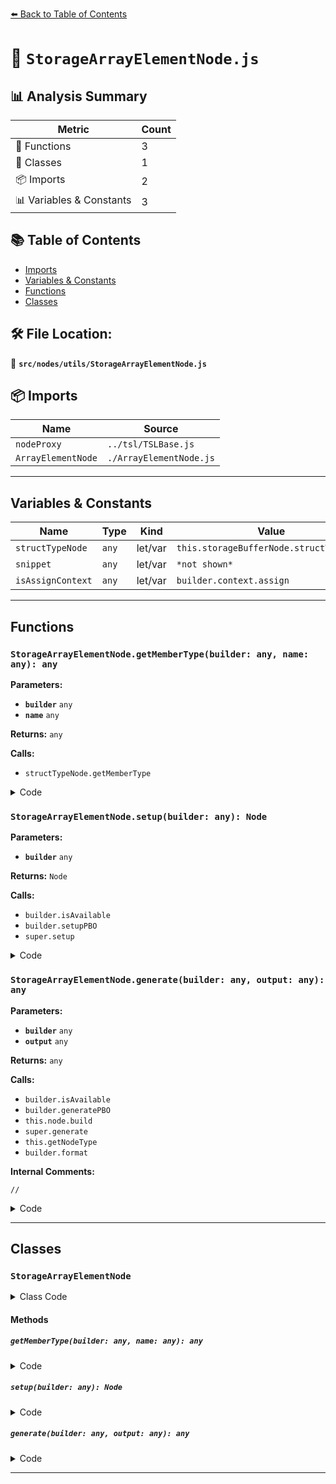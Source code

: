 [⬅️ Back to Table of Contents](../../../index.md)

# 📄 `StorageArrayElementNode.js`

## 📊 Analysis Summary

| Metric | Count |
|--------|-------|
| 🔧 Functions | 3 |
| 🧱 Classes | 1 |
| 📦 Imports | 2 |
| 📊 Variables & Constants | 3 |

## 📚 Table of Contents

- [Imports](#imports)
- [Variables & Constants](#variables-constants)
- [Functions](#functions)
- [Classes](#classes)

## 🛠️ File Location:
📂 **`src/nodes/utils/StorageArrayElementNode.js`**

## 📦 Imports

| Name | Source |
|------|--------|
| `nodeProxy` | `../tsl/TSLBase.js` |
| `ArrayElementNode` | `./ArrayElementNode.js` |


---

## Variables & Constants

| Name | Type | Kind | Value | Exported |
|------|------|------|-------|----------|
| `structTypeNode` | `any` | let/var | `this.storageBufferNode.structTypeNode` | ✗ |
| `snippet` | `any` | let/var | `*not shown*` | ✗ |
| `isAssignContext` | `any` | let/var | `builder.context.assign` | ✗ |


---

## Functions

### `StorageArrayElementNode.getMemberType(builder: any, name: any): any`

**Parameters:**

- **`builder`** `any`
- **`name`** `any`

**Returns:** `any`

**Calls:**

- `structTypeNode.getMemberType`

<details><summary>Code</summary>

```typescript
getMemberType( builder, name ) {

		const structTypeNode = this.storageBufferNode.structTypeNode;

		if ( structTypeNode ) {

			return structTypeNode.getMemberType( builder, name );

		}

		return 'void';

	}
```
</details>

### `StorageArrayElementNode.setup(builder: any): Node`

**Parameters:**

- **`builder`** `any`

**Returns:** `Node`

**Calls:**

- `builder.isAvailable`
- `builder.setupPBO`
- `super.setup`

<details><summary>Code</summary>

```typescript
setup( builder ) {

		if ( builder.isAvailable( 'storageBuffer' ) === false ) {

			if ( this.node.isPBO === true ) {

				builder.setupPBO( this.node );

			}

		}

		return super.setup( builder );

	}
```
</details>

### `StorageArrayElementNode.generate(builder: any, output: any): any`

**Parameters:**

- **`builder`** `any`
- **`output`** `any`

**Returns:** `any`

**Calls:**

- `builder.isAvailable`
- `builder.generatePBO`
- `this.node.build`
- `super.generate`
- `this.getNodeType`
- `builder.format`

**Internal Comments:**
```
//
```

<details><summary>Code</summary>

```typescript
generate( builder, output ) {

		let snippet;

		const isAssignContext = builder.context.assign;

		//

		if ( builder.isAvailable( 'storageBuffer' ) === false ) {

			if ( this.node.isPBO === true && isAssignContext !== true && ( this.node.value.isInstancedBufferAttribute || builder.shaderStage !== 'compute' ) ) {

				snippet = builder.generatePBO( this );

			} else {

				snippet = this.node.build( builder );

			}

		} else {

			snippet = super.generate( builder );

		}

		if ( isAssignContext !== true ) {

			const type = this.getNodeType( builder );

			snippet = builder.format( snippet, type, output );

		}

		return snippet;

	}
```
</details>


---

## Classes

### `StorageArrayElementNode`

<details><summary>Class Code</summary>

```ts
class StorageArrayElementNode extends ArrayElementNode {

	static get type() {

		return 'StorageArrayElementNode';

	}

	/**
	 * Constructs storage buffer element node.
	 *
	 * @param {StorageBufferNode} storageBufferNode - The storage buffer node.
	 * @param {Node} indexNode - The index node that defines the element access.
	 */
	constructor( storageBufferNode, indexNode ) {

		super( storageBufferNode, indexNode );

		/**
		 * This flag can be used for type testing.
		 *
		 * @type {boolean}
		 * @readonly
		 * @default true
		 */
		this.isStorageArrayElementNode = true;

	}

	/**
	 * The storage buffer node.
	 *
	 * @param {Node} value
	 * @type {StorageBufferNode}
	 */
	set storageBufferNode( value ) {

		this.node = value;

	}

	get storageBufferNode() {

		return this.node;

	}

	getMemberType( builder, name ) {

		const structTypeNode = this.storageBufferNode.structTypeNode;

		if ( structTypeNode ) {

			return structTypeNode.getMemberType( builder, name );

		}

		return 'void';

	}

	setup( builder ) {

		if ( builder.isAvailable( 'storageBuffer' ) === false ) {

			if ( this.node.isPBO === true ) {

				builder.setupPBO( this.node );

			}

		}

		return super.setup( builder );

	}

	generate( builder, output ) {

		let snippet;

		const isAssignContext = builder.context.assign;

		//

		if ( builder.isAvailable( 'storageBuffer' ) === false ) {

			if ( this.node.isPBO === true && isAssignContext !== true && ( this.node.value.isInstancedBufferAttribute || builder.shaderStage !== 'compute' ) ) {

				snippet = builder.generatePBO( this );

			} else {

				snippet = this.node.build( builder );

			}

		} else {

			snippet = super.generate( builder );

		}

		if ( isAssignContext !== true ) {

			const type = this.getNodeType( builder );

			snippet = builder.format( snippet, type, output );

		}

		return snippet;

	}

}
```
</details>

#### Methods

##### `getMemberType(builder: any, name: any): any`

<details><summary>Code</summary>

```ts
getMemberType( builder, name ) {

		const structTypeNode = this.storageBufferNode.structTypeNode;

		if ( structTypeNode ) {

			return structTypeNode.getMemberType( builder, name );

		}

		return 'void';

	}
```
</details>

##### `setup(builder: any): Node`

<details><summary>Code</summary>

```ts
setup( builder ) {

		if ( builder.isAvailable( 'storageBuffer' ) === false ) {

			if ( this.node.isPBO === true ) {

				builder.setupPBO( this.node );

			}

		}

		return super.setup( builder );

	}
```
</details>

##### `generate(builder: any, output: any): any`

<details><summary>Code</summary>

```ts
generate( builder, output ) {

		let snippet;

		const isAssignContext = builder.context.assign;

		//

		if ( builder.isAvailable( 'storageBuffer' ) === false ) {

			if ( this.node.isPBO === true && isAssignContext !== true && ( this.node.value.isInstancedBufferAttribute || builder.shaderStage !== 'compute' ) ) {

				snippet = builder.generatePBO( this );

			} else {

				snippet = this.node.build( builder );

			}

		} else {

			snippet = super.generate( builder );

		}

		if ( isAssignContext !== true ) {

			const type = this.getNodeType( builder );

			snippet = builder.format( snippet, type, output );

		}

		return snippet;

	}
```
</details>


---
